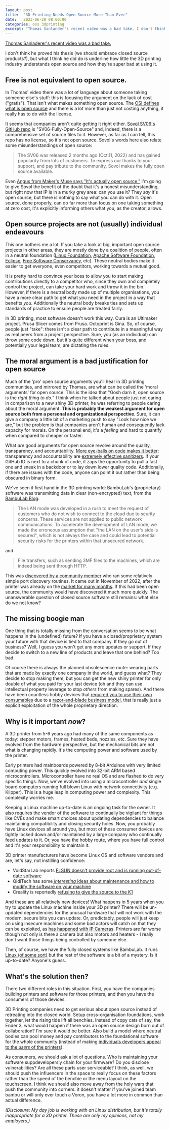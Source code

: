```yaml
---
layout: post
title:  "3D Printing Needs Open Source More Than Ever"
date:   2023-06-20 08:00:00
categories: oss 3dprinting
excerpt: "Thomas Sanlander's recent video was a bad take. I don't think he proved his thesis (we should embrace closed source products?), but what I think he did do is underline how little the 3D printing industry understands open source and how they're super bad at using it"
---
```


[Thomas Sanladerer's recent video was a bad take. ](https://www.youtube.com/watch?v=68FkIwCc_eo)

I don't think he proved his thesis (we should embrace closed source products?), but what I think he did do is underline how little the 3D printing industry understands open source and how they're super bad at using it. 

## Free is not equivalent to open source.

In Thomas' video there was a lot of language about someone taking someone else's stuff: this is focusing the argument on the lack of cost ("gratis"). That isn't what makes something open source. The [OSI defines what is open source](https://opensource.org/osd/) and there is a lot more than just not costing anything, it really has to do with the license. 

It seems that companies aren't quite getting it right either. [Sovol SV06's GitHub repo](https://github.com/Sovol3d/SV06-Fully-Open-Source/tree/main) is "SV06-Fully-Open-Source" and, indeed, there is a comprehensive set of source files to it. However, as far as I can tell, this repo has no license, so it's not open source. Sovol's words here also relate some misunderstandings of open source:


> The SV06 was released 2 months ago (Oct.11, 2022) and has gained popularity from lots of customers. To express our thanks to your support, and pay tribute to the community, Sovol makes the fully open source available.



Even [Angus from Maker's Muse says "It's actually open source."](https://youtu.be/PMBmAqkB268?t=715)  I'm going to give Sovol the benefit of the doubt that it's a honest misunderstanding, but right now that IP is in a murky grey area: can you use it? They _say_ it's open source, but there is nothing to say what you can do with it. Open source, done properly, can do far more than focus on one taking something at zero cost, it's explicitly informing others what you, as the creator, allows.  

## Open source projects are not (usually) individual endeavours

This one bothers me a lot. If you take a look at big, important open source projects in other areas, they are mostly done by a coalition of people, often in a neutral foundation ([Linux Foundation](https://www.linuxfoundation.org), [Apache Software Foundation](https://www.apache.org), [Eclipse](https://www.eclipse.org/org/foundation/), [Free Software Conservancy](https://sfconservancy.org), etc). These neutral bodies make it easier to get everyone, even competitors, working towards a mutual good.

It is pretty hard to convince your boss to allow you to start making contributions directly to a competitor who, since they own and completely control the project, can take your hard work and throw it in the bin. However, if there is a neutral body made up of multiple organisations, you have a more clear path to get what _you_ need in the project in a way that benefits _you_. Additionally the neutral body breaks ties and sets up standards of practice to ensure people are treated fairly. 

In 3D printing, most software doesn't work this way. Cura is an Ultimaker project. Prusa Slicer comes from Prusa. Octoprint is Gina. So, of course, people just "take":  there isn't a clear path to contribute in a meaningful way as real peers from a project perspective. Sure, you (as an individual) can throw some code down, but it's quite different when your boss, and potentially your legal team, are dictating the rules.

## The moral argument is a bad justification for open source

Much of the 'pro' open source arguments you'll hear in 3D printing communities, and mirrored by Thomas, are what can be called the 'moral arguments' for open source. This is the idea that "Gosh darn it, open source is the _right thing to do._" I think when he talked about people just not caring in comparison to a new shiny 3D printer, he was referring to people caring about the moral argument. **This is probably the weakest argument for open source both from a personal and organizational perspective**. Sure, it can give a company a little bit of a marketing push to say "Look how nice we are," but the  problem is that companies aren't human and consequently lack capacity for morals. On the personal end, it's a _feeling_ and hard to quantify when compared to cheaper or faster.

What _are_ good arguments for open source revolve around the quality, transparency, and accountability. [More eye-balls on code makes it better](https://www.zdnet.com/article/coverity-finds-open-source-software-quality-better-than-proprietary-code/): transparency and accountability are [extremely effective sanitizers](https://www.mend.io/resources/blog/3-reasons-why-open-source-is-safer-than-commercial-software/). If your GitHub ID is next to a chunk of code, it zaps the opportunity to pull a fast one and sneak in a backdoor or to lay down lower quality code. Additionally, if there are issues with the code, anyone can point it out rather than being obscured in binary form.

We've seen it first hand in the 3D printing world: BambuLab's (proprietary) software was transmitting data in clear (non-encrypted) text, from the [BambuLab Blog](https://blog.bambulab.com/answering-network-security-concerns/):


> The LAN mode was developed in a rush to meet the request of customers who do not wish to connect to the cloud due to seurity concerns. These services are not applied to public network communications. To accelerate the development of LAN mode, we made the erroneous assumption that "the LAN on the user's side is secured", which is not always the case and could lead to potential security risks for the printers within that unsecured network.


and

> File transfers, such as sending 3MF files to the machines, which are indeed being sent through HTTP. 

This was [discovered by a community member](https://web.archive.org/web/20230126200804/https://blogg.karlsbakk.net/2022/11/23/bambu-lab-x1-carbon-the-flipside/) who ran some relatively simple port discovery routines. It came out in November of 2022, after the printer was already on the [market for many months](https://blog.bambulab.com/update-on-the-shipping/). If this had been open source, the community would have discovered it much more quickly. The unanswerable question of closed source software still remains: what else do we not know? 

## The missing boogie man

One thing that is totally missing from the conversation seems to be what happens in the (undefined) future? If you have a closed/proprietary system your future with that device is tied to that company. If they go out of business? Well, I guess you won't get any more updates or support. If they decide to switch to a new line of products and leave that one behind? Too bad. 

Of course there is always the planned obsolescence route: wearing parts that are made by exactly one company in the world, and guess what? They decide to stop making them, but you can get the new shiny printer for only double of what you paid for your last device (oh and they can use intellectual property leverage to stop _others_ from making spares). And there have been countless hobby devices that [required you to use their own consumables](https://youtu.be/Ju99EjfnGco?t=122) due to a [razor-and-blade business model](https://en.wikipedia.org/wiki/Razor_and_blades_model), that is really just a explicit exploitation of the whole proprietary direction.


## Why is it important _now_?

A 3D printer from 5-6 years ago had many of the same components as today: stepper motors, frames, heated beds, nozzles, etc. Sure they have evolved from the hardware perspective, but the mechanical bits are not what is changing rapidly. It's the computing power and software used by the printer.

Early printers had mainboards powered by 8-bit Arduinos with very limited computing power. This quickly evolved into 32-bit ARM based microcontrollers. Microcontroller have no real OS and are flashed to do very specific things. Now, we've evolved into using a microcontroller _and_ single board computers running full blown Linux with network connectivity (e.g. Klipper). This is a huge leap in computing power and complexity. This complexity worries me.

Keeping a Linux machine up-to-date is an ongoing task for the owner. It also requires the vendor of the software to continually be vigilant for things like CVEs and make smart choices about updating dependencies to balance maintaining compatibility and closing security holes. Now, you probably have Linux devices all around you, but most of these consumer devices are tightly locked down and/or maintained by a large company who continually feed updates to it. Or, you have the hobby route, where you have full control and it's your responsibility to maintain it.

3D printer manufacturers have become Linux OS and software vendors and are, let's say, not instilling confidence:

- VoidStarLab reports [FLSUN doesn't provide root and is running out-of-date software](https://youtu.be/KwI4XkB2uQg?t=1606)
- QidiTech has some[ _interesting_ ideas about maintenance and how to modify the software on your machine](https://ca.qidi3d.com/pages/software-firmware)
- Creality is reportedly [refusing to give the source to the K1](https://klipper.discourse.group/t/creality-violating-klipper-license/8990)

And these are all relatively new devices! What happens in 5 years when you try to update the Linux machine inside your 3D printer? There will be un-updated dependencies for the unusual hardware that will not work with the modern, secure bits you can update. Or, predictably, people will just keep on using insecure machines and some bad actors will catch on that they can be exploited, as [has happened with IP Cameras](https://www.securityweek.com/serious-vulnerabilities-found-firmware-used-many-ip-camera-vendors/). Printers are far worse though not only is there a camera but also motors and heaters - I really don't want those things being controlled by someone else.

Then, of course, we have the fully closed systems like BambuLab. It runs [Linux (of some sort)](https://forum.bambulab.com/t/does-bambu-use-any-open-source-software-in-their-firmware/9470/6) but the rest of the software is a bit of a mystery. Is it up-to-date? Anyone's guess. 

## What's the solution then?

There two different roles in this situation. First, you have the companies building printers and software for those printers, and then you have the consumers of those devices.

3D Printing companies need to get serious about open source instead of retreating into the closed world. Setup cross-organisation foundations, work together, let the rising tide lift all benchies. Instead of copy cats of say, the Ender 3, what would happen if there was an open source design born out of collaboration? I'm sure it would be better. Also build a model where neutral bodies can pool money and pay contributors to the foundational software for the whole community (instead of making [individuals developers appeal to the _users_ of the printers](https://fosstodon.org/@marlinfirmware/110574838077047976)).

As consumers, we should ask a lot of questions. Who is maintaining your software suppdevelopersly chain for your firmware? Do you disclose vulnerabilities? Are all these parts user serviceable? I think, as well, we should push the influencers in the space to really focus on these factors rather than the speed of the benchie or the menu layout on the touchscreen. I think we should also move away from the holy wars that push the community into corners: it doesn't matter if you've joined team bambu or will only ever touch a Voron, you have a lot more in common than actual difference.

_(Disclosure: My day job is working with an Linux distribution, but it's totally inappropriate for a 3D printer. These are only my opinions, not my employers.)_







